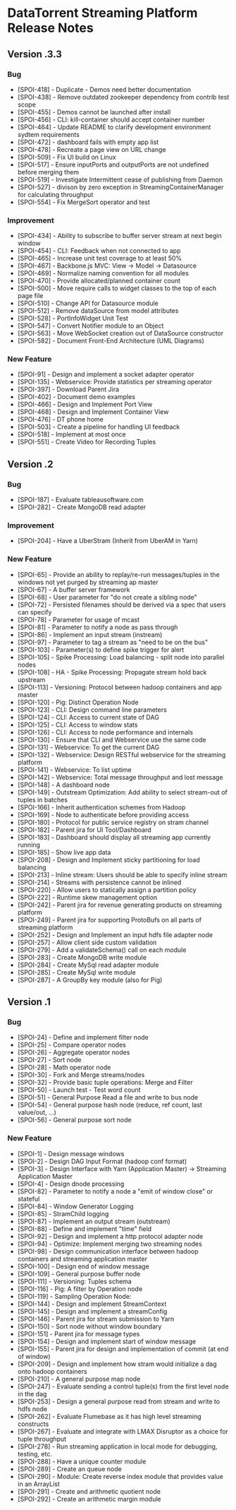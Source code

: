 # DataTorrent Streaming Platform Release Notes

## Version .3.3

### Bug
* [SPOI-418] - Duplicate - Demos need better documentation
* [SPOI-438] - Remove outdated zookeeper dependency from contrib test scope
* [SPOI-455] - Demos cannot be launched after install
* [SPOI-456] - CLI: kill-container should accept container number
* [SPOI-464] - Update README to clarify development environment sydtem requirements
* [SPOI-472] - dashboard fails with empty app list
* [SPOI-478] - Recreate a page view on URL change
* [SPOI-509] - Fix UI build on Linux
* [SPOI-517] - Ensure inputPorts and outputPorts are not undefined before merging them
* [SPOI-519] - Investigate Intermittent cease of publishing from Daemon
* [SPOI-527] - divison by zero exception in StreamingContainerManager for calculating throughput
* [SPOI-554] - Fix MergeSort operator and test 


### Improvement
* [SPOI-434] - Ability to subscribe to buffer server stream at next begin window
* [SPOI-454] - CLI: Feedback when not connected to app
* [SPOI-465] - Increase unit test coverage to at least 50%
* [SPOI-467] - Backbone.js MVC: View -> Model -> Datasource
* [SPOI-469] - Normalize naming convention for all modules
* [SPOI-470] - Provide allocated/planned container count
* [SPOI-500] - Move require calls to widget classes to the top of each page file
* [SPOI-510] - Change API for Datasource module
* [SPOI-512] - Remove dataSource from model attributes
* [SPOI-528] - PortInfoWidget Unit Test
* [SPOI-547] - Convert Notifier module to an Object
* [SPOI-563] - Move WebSocket creation out of DataSource constructor
* [SPOI-582] - Document Front-End Architecture (UML Diagrams)

### New Feature
* [SPOI-91] - Design and implement a socket adapter operator
* [SPOI-135] - Webservice: Provide statistics per streaming operator
* [SPOI-397] - Download Parent Jira
* [SPOI-402] - Document demo examples
* [SPOI-466] - Design and Implement Port View
* [SPOI-468] - Design and Implement Container View
* [SPOI-476] - DT phone home
* [SPOI-503] - Create a pipeline for handling UI feedback
* [SPOI-518] - Implement at most once
* [SPOI-551] - Create Video for Recording Tuples



## Version .2


### Bug
* [SPOI-187] - Evaluate tableausoftware.com
* [SPOI-282] - Create MongoDB read adapter

### Improvement
* [SPOI-204] - Have a UberStram (Inherit from UberAM in Yarn)

### New Feature
* [SPOI-65] - Provide an ability to replay/re-run messages/tuples in the windows not yet purged by streaming ap master
* [SPOI-67] - A buffer server framework
* [SPOI-68] - User parameter for "do not create a sibling node"
* [SPOI-72] - Persisted filenames should be derived via a spec that users can specify
* [SPOI-78] - Parameter for usage of mcast
* [SPOI-81] - Parameter to notify a node as pass through
* [SPOI-86] - Implement an input stream (instream)
* [SPOI-97] - Parameter to tag a stream as "need to be on the bus"
* [SPOI-103] - Parameter(s) to define spike trigger for alert
* [SPOI-105] - Spike Processing: Load balancing - split node into parallel nodes
* [SPOI-108] - HA - Spike Processing: Propagate stream hold back upstream
* [SPOI-113] - Versioning: Protocol between hadoop containers and app master
* [SPOI-120] - Pig: Distinct Operation Node
* [SPOI-123] - CLI: Design command line parameters
* [SPOI-124] - CLI: Access to current state of DAG
* [SPOI-125] - CLI: Access to window stats
* [SPOI-126] - CLI: Access to node performance and internals
* [SPOI-130] - Ensure that CLI and Webservice use the same code
* [SPOI-131] - Webservice: To get the current DAG
* [SPOI-132] - Webservice: Design RESTful webservice for the streaming platform
* [SPOI-141] - Webservice: To list uptime
* [SPOI-142] - Webservice: Total message throughput and lost message
* [SPOI-148] - A dashboard node
* [SPOI-149] - Outstream Optimization: Add ability to select stream-out of tuples in batches
* [SPOI-166] - Inherit authentication schemes from Hadoop
* [SPOI-169] - Node to authenticate before providing access
* [SPOI-180] - Protocol for public service registry on stram channel
* [SPOI-182] - Parent jira for UI Tool/Dashboard
* [SPOI-183] - Dashboard should display all streaming app currently running
* [SPOI-185] - Show live app data
* [SPOI-208] - Design and Implement sticky partitioning for load balancing
* [SPOI-213] - Inline stream: Users should be able to specify inline stream
* [SPOI-214] - Streams with persistence cannot be inlined
* [SPOI-220] - Allow users to statically assign a partition policy
* [SPOI-222] - Runtime skew management option
* [SPOI-242] - Parent jira for revenue generating products on streaming platform
* [SPOI-249] - Parent jira for supporting ProtoBufs on all parts of streaming platform
* [SPOI-252] - Design and Implement an input hdfs file adapter node
* [SPOI-257] - Allow client side custom validation
* [SPOI-279] - Add a validateSchema() call on each module
* [SPOI-283] - Create MongoDB write module
* [SPOI-284] - Create MySql read adapter module
* [SPOI-285] - Create MySql write module
* [SPOI-287] - A GroupBy key module (also for Pig)


## Version .1

### Bug
* [SPOI-24] - Define and implement filter node
* [SPOI-25] - Compare operator nodes
* [SPOI-26] - Aggregate operator nodes
* [SPOI-27] - Sort node
* [SPOI-28] - Math operator node
* [SPOI-30] - Fork and Merge streams/nodes
* [SPOI-32] - Provide basic tuple operations: Merge and Filter
* [SPOI-50] - Launch test - Test word count
* [SPOI-51] - General Purpose Read a file and write to bus node
* [SPOI-54] - General purpose hash node (reduce, ref count, last value/out, ...)
* [SPOI-56] - General purpose sort node

### New Feature
* [SPOI-1] - Design message windows
* [SPOI-2] - Design DAG Input Format (hadoop conf format)
* [SPOI-3] - Design Interface with Yarn (Application Master) -> Streaming Application Master
* [SPOI-4] - Design dnode processing
* [SPOI-82] - Parameter to notify a node a "emit of window close" or stateful
* [SPOI-84] - Window Generator Logging
* [SPOI-85] - StramChild logging
* [SPOI-87] - Implement an output stream (outstream)
* [SPOI-88] - Define and implement "time" field
* [SPOI-92] - Design and implement a http protocol adapter node
* [SPOI-94] - Optimize: Implement merging two streaming nodes
* [SPOI-98] - Design communication interface between hadoop containers and streaming application master
* [SPOI-100] - Design end of window message
* [SPOI-109] - General purpose buffer node
* [SPOI-111] - Versioning: Tuples schema
* [SPOI-116] - Pig: A filter by Operation node
* [SPOI-119] - Sampling Operation Node:
* [SPOI-144] - Design and implement StreamContext
* [SPOI-145] - Design and implement a streamConfig
* [SPOI-146] - Parent jira for stream submission to Yarn
* [SPOI-150] - Sort node without window boundary
* [SPOI-151] - Parent jira for message types
* [SPOI-154] - Design and implement start of window message
* [SPOI-155] - Parent jira for design and implementation of commit (at end of window)
* [SPOI-209] - Design and implement how stram would initialize a dag onto hadoop containers
* [SPOI-210] - A general purpose map node
* [SPOI-247] - Evaluate sending a control tuple(s) from the first level node in the dag
* [SPOI-253] - Design a general purpose read from stream and write to hdfs node
* [SPOI-262] - Evaluate Flumebase as it has high level streaming constructs
* [SPOI-267] - Evaluate and integrate with LMAX Disruptor as a choice for tuple throughput
* [SPOI-278] - Run streaming application in local mode for debugging, testing, etc.
* [SPOI-288] - Have a unique counter module
* [SPOI-289] - Create an queue node
* [SPOI-290] - Module: Create reverse index module that provides value in an ArrayList
* [SPOI-291] - Create and arithmetic quotient node
* [SPOI-292] - Create an arithmetic margin module
